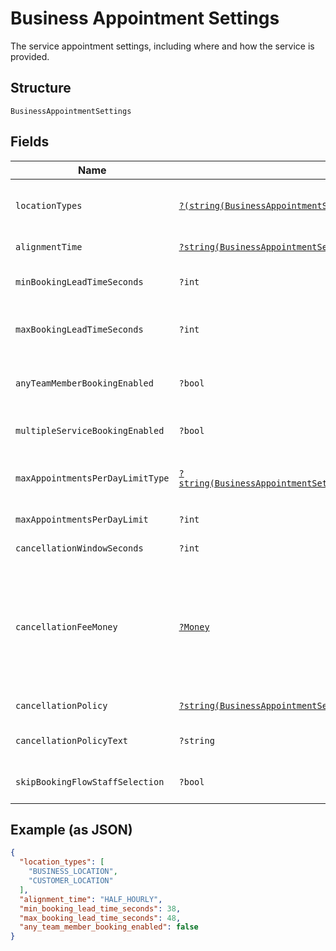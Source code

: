 
# Business Appointment Settings

The service appointment settings, including where and how the service is provided.

## Structure

`BusinessAppointmentSettings`

## Fields

| Name | Type | Tags | Description | Getter | Setter |
|  --- | --- | --- | --- | --- | --- |
| `locationTypes` | [`?(string(BusinessAppointmentSettingsBookingLocationType)[])`](../../doc/models/business-appointment-settings-booking-location-type.md) | Optional | Types of the location allowed for bookings.<br>See [BusinessAppointmentSettingsBookingLocationType](#type-businessappointmentsettingsbookinglocationtype) for possible values | getLocationTypes(): ?array | setLocationTypes(?array locationTypes): void |
| `alignmentTime` | [`?string(BusinessAppointmentSettingsAlignmentTime)`](../../doc/models/business-appointment-settings-alignment-time.md) | Optional | Time units of a service duration for bookings. | getAlignmentTime(): ?string | setAlignmentTime(?string alignmentTime): void |
| `minBookingLeadTimeSeconds` | `?int` | Optional | The minimum lead time in seconds before a service can be booked. Bookings must be created at least this far ahead of the booking's starting time. | getMinBookingLeadTimeSeconds(): ?int | setMinBookingLeadTimeSeconds(?int minBookingLeadTimeSeconds): void |
| `maxBookingLeadTimeSeconds` | `?int` | Optional | The maximum lead time in seconds before a service can be booked. Bookings must be created at most this far ahead of the booking's starting time. | getMaxBookingLeadTimeSeconds(): ?int | setMaxBookingLeadTimeSeconds(?int maxBookingLeadTimeSeconds): void |
| `anyTeamMemberBookingEnabled` | `?bool` | Optional | Indicates whether a customer can choose from all available time slots and have a staff member assigned<br>automatically (`true`) or not (`false`). | getAnyTeamMemberBookingEnabled(): ?bool | setAnyTeamMemberBookingEnabled(?bool anyTeamMemberBookingEnabled): void |
| `multipleServiceBookingEnabled` | `?bool` | Optional | Indicates whether a customer can book multiple services in a single online booking. | getMultipleServiceBookingEnabled(): ?bool | setMultipleServiceBookingEnabled(?bool multipleServiceBookingEnabled): void |
| `maxAppointmentsPerDayLimitType` | [`?string(BusinessAppointmentSettingsMaxAppointmentsPerDayLimitType)`](../../doc/models/business-appointment-settings-max-appointments-per-day-limit-type.md) | Optional | Types of daily appointment limits. | getMaxAppointmentsPerDayLimitType(): ?string | setMaxAppointmentsPerDayLimitType(?string maxAppointmentsPerDayLimitType): void |
| `maxAppointmentsPerDayLimit` | `?int` | Optional | The maximum number of daily appointments per team member or per location. | getMaxAppointmentsPerDayLimit(): ?int | setMaxAppointmentsPerDayLimit(?int maxAppointmentsPerDayLimit): void |
| `cancellationWindowSeconds` | `?int` | Optional | The cut-off time in seconds for allowing clients to cancel or reschedule an appointment. | getCancellationWindowSeconds(): ?int | setCancellationWindowSeconds(?int cancellationWindowSeconds): void |
| `cancellationFeeMoney` | [`?Money`](../../doc/models/money.md) | Optional | Represents an amount of money. `Money` fields can be signed or unsigned.<br>Fields that do not explicitly define whether they are signed or unsigned are<br>considered unsigned and can only hold positive amounts. For signed fields, the<br>sign of the value indicates the purpose of the money transfer. See<br>[Working with Monetary Amounts](https://developer.squareup.com/docs/build-basics/working-with-monetary-amounts)<br>for more information. | getCancellationFeeMoney(): ?Money | setCancellationFeeMoney(?Money cancellationFeeMoney): void |
| `cancellationPolicy` | [`?string(BusinessAppointmentSettingsCancellationPolicy)`](../../doc/models/business-appointment-settings-cancellation-policy.md) | Optional | The category of the seller’s cancellation policy. | getCancellationPolicy(): ?string | setCancellationPolicy(?string cancellationPolicy): void |
| `cancellationPolicyText` | `?string` | Optional | The free-form text of the seller's cancellation policy.<br>**Constraints**: *Maximum Length*: `65536` | getCancellationPolicyText(): ?string | setCancellationPolicyText(?string cancellationPolicyText): void |
| `skipBookingFlowStaffSelection` | `?bool` | Optional | Indicates whether customers has an assigned staff member (`true`) or can select s staff member of their choice (`false`). | getSkipBookingFlowStaffSelection(): ?bool | setSkipBookingFlowStaffSelection(?bool skipBookingFlowStaffSelection): void |

## Example (as JSON)

```json
{
  "location_types": [
    "BUSINESS_LOCATION",
    "CUSTOMER_LOCATION"
  ],
  "alignment_time": "HALF_HOURLY",
  "min_booking_lead_time_seconds": 38,
  "max_booking_lead_time_seconds": 48,
  "any_team_member_booking_enabled": false
}
```

